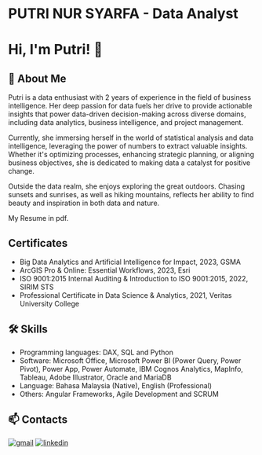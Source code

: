 
# PUTRI NUR SYARFA - Data Analyst

# Hi, I'm Putri! 👋


## 🚀 About Me
Putri is a data enthusiast with 2 years of experience in the field of business intelligence. Her deep passion for data fuels her drive to provide actionable insights that power data-driven decision-making across diverse domains, including data analytics, business intelligence, and project management.

Currently, she immersing herself in the world of statistical analysis and data intelligence, leveraging the power of numbers to extract valuable insights. Whether it's optimizing processes, enhancing strategic planning, or aligning business objectives, she is dedicated to making data a catalyst for positive change.

Outside the data realm, she enjoys exploring the great outdoors. Chasing sunsets and sunrises, as well as hiking mountains, reflects her ability to find beauty and inspiration in both data and nature.

My Resume in pdf.


## Certificates

 - Big Data Analytics and Artificial Intelligence for Impact, 2023, GSMA
 - ArcGIS Pro & Online: Essential Workflows, 2023, Esri
 - ISO 9001:2015 Internal Auditing & Introduction to ISO 9001:2015, 2022, SIRIM STS
 - Professional Certificate in Data Science & Analytics, 2021, Veritas University College
## 🛠 Skills
- Programming languages: DAX, SQL and Python
- Software: Microsoft Office, Microsoft Power BI (Power Query, Power Pivot), Power App, Power Automate, IBM Cognos Analytics, MapInfo, Tableau, Adobe Illustrator, Oracle and MariaDB
- Language: Bahasa Malaysia (Native), English (Professional)
- Others: Angular Frameworks, Agile Development and SCRUM


## 📫 Contacts

[![gmail](https://img.shields.io/badge/gmail-EA4335?style=for-the-badge&logo=ko-fi&logoColor=white)](mailto:putrinursyarfa@gmail.com)
[![linkedin](https://img.shields.io/badge/linkedin-0A66C2?style=for-the-badge&logo=linkedin&logoColor=white)](https://www.linkedin.com/in/nursyarfa/)

